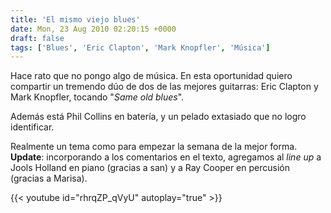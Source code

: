 ```yaml
---
title: 'El mismo viejo blues'
date: Mon, 23 Aug 2010 02:20:15 +0000
draft: false
tags: ['Blues', 'Eric Clapton', 'Mark Knopfler', 'Música']
---
```


Hace rato que no pongo algo de música. En esta oportunidad quiero compartir un 
tremendo dúo de dos de las mejores guitarras: Eric Clapton y Mark Knopfler, 
tocando "_Same old blues_". 

Además está Phil Collins en batería, y un pelado extasiado que no logro identificar. 

Realmente un tema como para empezar la semana de la mejor forma. **Update**: incorporando a los comentarios en el texto, 
agregamos al _line up_ a Jools Holland en piano (gracias a san) y a Ray Cooper en percusión (gracias a Marisa).

{{< youtube id="rhrqZP_qVyU" autoplay="true" >}}
